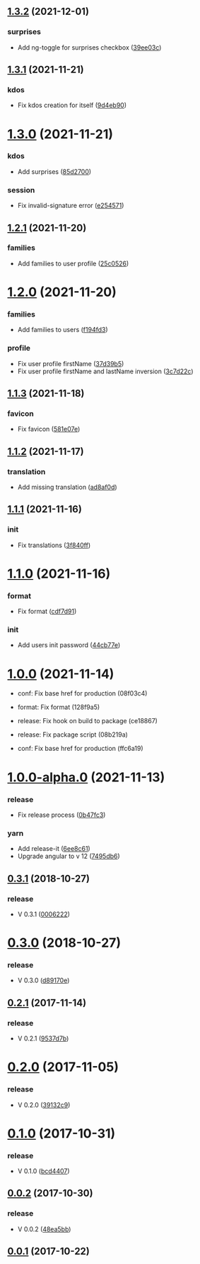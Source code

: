## [1.3.2](https://github.com/kdonoel-daniel/kdonoel-daniel-web/compare/1.3.1...1.3.2) (2021-12-01)


### surprises

* Add ng-toggle for surprises checkbox ([39ee03c](https://github.com/kdonoel-daniel/kdonoel-daniel-web/commit/39ee03c0c65f576d5fec566fd9a4d0f6fd9d4df2))

## [1.3.1](https://github.com/kdonoel-daniel/kdonoel-daniel-web/compare/1.3.0...1.3.1) (2021-11-21)


### kdos

* Fix kdos creation for itself ([9d4eb90](https://github.com/kdonoel-daniel/kdonoel-daniel-web/commit/9d4eb901b08ab8569a4b79db94293519bed725e9))

# [1.3.0](https://github.com/kdonoel-daniel/kdonoel-daniel-web/compare/1.2.1...1.3.0) (2021-11-21)


### kdos

* Add surprises ([85d2700](https://github.com/kdonoel-daniel/kdonoel-daniel-web/commit/85d2700177aa945c43b6bf8e933fd531e8f98784))

### session

* Fix invalid-signature error ([e254571](https://github.com/kdonoel-daniel/kdonoel-daniel-web/commit/e254571c95df38135a4b05ecb911883a5e0d9b7f))

## [1.2.1](https://github.com/kdonoel-daniel/kdonoel-daniel-web/compare/1.2.0...1.2.1) (2021-11-20)


### families

* Add families to user profile ([25c0526](https://github.com/kdonoel-daniel/kdonoel-daniel-web/commit/25c052604a5b4807df94dabdbd3b29e8210a2c24))

# [1.2.0](https://github.com/kdonoel-daniel/kdonoel-daniel-web/compare/1.1.3...1.2.0) (2021-11-20)


### families

* Add families to users ([f194fd3](https://github.com/kdonoel-daniel/kdonoel-daniel-web/commit/f194fd392ef829ad71353be93e17add43d2ee57b))

### profile

* Fix user profile firstName ([37d39b5](https://github.com/kdonoel-daniel/kdonoel-daniel-web/commit/37d39b54f876d3ce81479b2e565bfdbb36852f2e))
* Fix user profile firstName and lastName inversion ([3c7d22c](https://github.com/kdonoel-daniel/kdonoel-daniel-web/commit/3c7d22c2ba1dddac32800007e114443f5bc7f0f1))

## [1.1.3](https://github.com/kdonoel-daniel/kdonoel-daniel-web/compare/1.1.2...1.1.3) (2021-11-18)


### favicon

* Fix favicon ([581e07e](https://github.com/kdonoel-daniel/kdonoel-daniel-web/commit/581e07eaa4cf6572f357b41a2777a343e28169bc))

## [1.1.2](https://github.com/kdonoel-daniel/kdonoel-daniel-web/compare/1.1.1...1.1.2) (2021-11-17)


### translation

* Add missing translation ([ad8af0d](https://github.com/kdonoel-daniel/kdonoel-daniel-web/commit/ad8af0de2615c1a2af44b07d4d2727b3625d0813))

## [1.1.1](https://github.com/kdonoel-daniel/kdonoel-daniel-web/compare/1.1.0...1.1.1) (2021-11-16)


### init

* Fix translations ([3f840ff](https://github.com/kdonoel-daniel/kdonoel-daniel-web/commit/3f840ffe858baa6d77b1f9dcf98bc651b9390327))

# [1.1.0](https://github.com/kdonoel-daniel/kdonoel-daniel-web/compare/1.0.0...1.1.0) (2021-11-16)


### format

* Fix format ([cdf7d91](https://github.com/kdonoel-daniel/kdonoel-daniel-web/commit/cdf7d911078c0a1963c0c24bf69f2746cbc1d031))

### init

* Add users init password ([44cb77e](https://github.com/kdonoel-daniel/kdonoel-daniel-web/commit/44cb77ec1967efeeda48e577587d37b600b47cda))

# [1.0.0](https://github.com/kdonoel-daniel/kdonoel-daniel-web/compare/1.0.0-alpha.5...1.0.0) (2021-11-14)

* conf: Fix base href for production (08f03c4)
* format: Fix format (128f9a5)

* release: Fix hook on build to package (ce18867)

* release: Fix package script (08b219a)



* conf: Fix base href for production (ffc6a19)

# [1.0.0-alpha.0](https://github.com/kdonoel-daniel/kdonoel-daniel-web/compare/0.3.1...1.0.0-alpha.0) (2021-11-13)


### release

* Fix release process ([0b47fc3](https://github.com/kdonoel-daniel/kdonoel-daniel-web/commit/0b47fc306736c845c16cede19701aa37d4bfb39e))

### yarn

* Add release-it ([6ee8c61](https://github.com/kdonoel-daniel/kdonoel-daniel-web/commit/6ee8c618e0a175b7a1ee1764cdbbec20fe9358a7))
* Upgrade angular to v 12 ([7495db6](https://github.com/kdonoel-daniel/kdonoel-daniel-web/commit/7495db63cf63dfb19c9aa3cab03fdc5e45230f08))



## [0.3.1](https://github.com/kdonoel-daniel/kdonoel-daniel-web/compare/0.3.1...1.0.0-alpha.0) (2018-10-27)


### release

* V 0.3.1 ([0006222](https://github.com/kdonoel-daniel/kdonoel-daniel-web/commit/0006222cdd8e09de8298764001b104950984dd14))



# [0.3.0](https://github.com/kdonoel-daniel/kdonoel-daniel-web/compare/0.3.1...1.0.0-alpha.0) (2018-10-27)


### release

* V 0.3.0 ([d89170e](https://github.com/kdonoel-daniel/kdonoel-daniel-web/commit/d89170efd0405bec1249eae054d40e4459d12775))



## [0.2.1](https://github.com/kdonoel-daniel/kdonoel-daniel-web/compare/0.3.1...1.0.0-alpha.0) (2017-11-14)


### release

* V 0.2.1 ([9537d7b](https://github.com/kdonoel-daniel/kdonoel-daniel-web/commit/9537d7b483e95c836c3aeeb766a89fe0363990af))



# [0.2.0](https://github.com/kdonoel-daniel/kdonoel-daniel-web/compare/0.3.1...1.0.0-alpha.0) (2017-11-05)


### release

* V 0.2.0 ([39132c9](https://github.com/kdonoel-daniel/kdonoel-daniel-web/commit/39132c95279101b099098d69c0fb1cafaf9178b4))



# [0.1.0](https://github.com/kdonoel-daniel/kdonoel-daniel-web/compare/0.3.1...1.0.0-alpha.0) (2017-10-31)


### release

* V 0.1.0 ([bcd4407](https://github.com/kdonoel-daniel/kdonoel-daniel-web/commit/bcd44079d4a418e57c9e9d73d89f13417316fc3b))



## [0.0.2](https://github.com/kdonoel-daniel/kdonoel-daniel-web/compare/0.3.1...1.0.0-alpha.0) (2017-10-30)


### release

* V 0.0.2 ([48ea5bb](https://github.com/kdonoel-daniel/kdonoel-daniel-web/commit/48ea5bb676206483cd0ad6034394f5c6bf464998))



## [0.0.1](https://github.com/kdonoel-daniel/kdonoel-daniel-web/compare/0.3.1...1.0.0-alpha.0) (2017-10-22)

